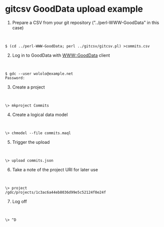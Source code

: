 gitcsv GoodData upload example
==============================

1. Prepare a CSV from your git repository ("../perl-WWW-GoodData" in this case)
<br />
<code>
$ (cd ../perl-WWW-GoodData; perl ../gitcsv/gitcsv.pl) >commits.csv
</code>

2. Log in to GoodData with [WWW::GoodData](http://search.cpan.org/dist/WWW-GoodData/) client
<br />
<code>
$ gdc --user wololo@example.net
Password: 
</code>

3. Create a project
<br />
<code>
\> mkproject Commits
</code>

4. Create a logical data model
<br />
<code>
\> chmodel --file commits.maql
</code>

5. Trigger the upload
<br />
<code>
\> upload commits.json
</code>

6. Take a note of the project URI for later use
<br />
<code>
\> project
/gdc/projects/1c3ac6a44eb8036d99e5c52124f0e24f
</code>

7. Log off
<br />
<code>
\> ^D
</code>
